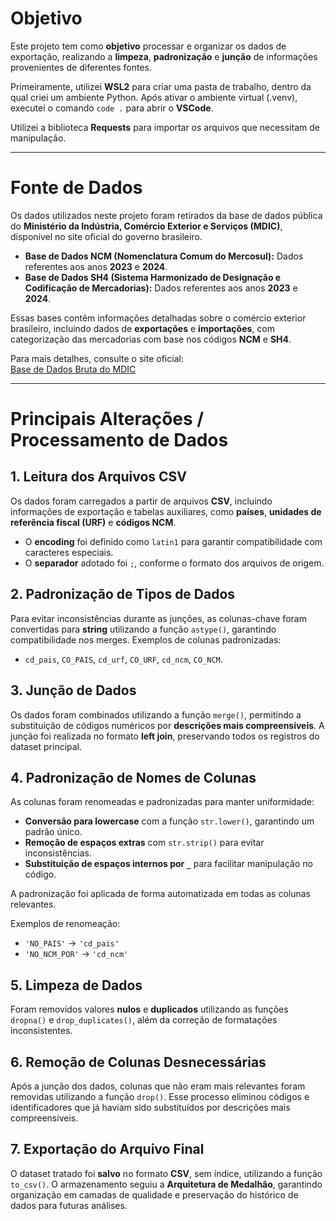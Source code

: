 # Objetivo  

Este projeto tem como **objetivo** processar e organizar os dados de exportação, realizando a **limpeza**, **padronização** e **junção** de informações provenientes de diferentes fontes.  

Primeiramente, utilizei **WSL2** para criar uma pasta de trabalho, dentro da qual criei um ambiente Python. Após ativar o ambiente virtual (.venv), executei o comando `code .` para abrir o **VSCode**.  

Utilizei a biblioteca **Requests** para importar os arquivos que necessitam de manipulação.  

---  

# Fonte de Dados  

Os dados utilizados neste projeto foram retirados da base de dados pública do **Ministério da Indústria, Comércio Exterior e Serviços (MDIC)**, disponível no site oficial do governo brasileiro.  

- **Base de Dados NCM (Nomenclatura Comum do Mercosul):** Dados referentes aos anos **2023** e **2024**.  
- **Base de Dados SH4 (Sistema Harmonizado de Designação e Codificação de Mercadorias):** Dados referentes aos anos **2023** e **2024**.  

Essas bases contêm informações detalhadas sobre o comércio exterior brasileiro, incluindo dados de **exportações** e **importações**, com categorização das mercadorias com base nos códigos **NCM** e **SH4**.  

Para mais detalhes, consulte o site oficial:  
[Base de Dados Bruta do MDIC](https://www.gov.br/mdic/pt-br/assuntos/comercio-exterior/estatisticas/base-de-dados-bruta)  

---

# Principais Alterações  / Processamento de Dados  

## 1. Leitura dos Arquivos CSV  
Os dados foram carregados a partir de arquivos **CSV**, incluindo informações de exportação e tabelas auxiliares, como **países**, **unidades de referência fiscal (URF)** e **códigos NCM**.  
- O **encoding** foi definido como `latin1` para garantir compatibilidade com caracteres especiais.  
- O **separador** adotado foi `;`, conforme o formato dos arquivos de origem.  

## 2. Padronização de Tipos de Dados  
Para evitar inconsistências durante as junções, as colunas-chave foram convertidas para **string** utilizando a função `astype()`, garantindo compatibilidade nos merges. Exemplos de colunas padronizadas:  
- `cd_pais`, `CO_PAIS`, `cd_urf`, `CO_URF`, `cd_ncm`, `CO_NCM`.  

## 3. Junção de Dados  
Os dados foram combinados utilizando a função `merge()`, permitindo a substituição de códigos numéricos por **descrições mais compreensíveis**. A junção foi realizada no formato **left join**, preservando todos os registros do dataset principal.  

## 4. Padronização de Nomes de Colunas  
As colunas foram renomeadas e padronizadas para manter uniformidade:  
- **Conversão para lowercase** com a função `str.lower()`, garantindo um padrão único.  
- **Remoção de espaços extras** com `str.strip()` para evitar inconsistências.  
- **Substituição de espaços internos por `_`** para facilitar manipulação no código.  

A padronização foi aplicada de forma automatizada em todas as colunas relevantes.  

Exemplos de renomeação:  
- `'NO_PAIS'` → `'cd_pais'`  
- `'NO_NCM_POR'` → `'cd_ncm'`  

## 5. Limpeza de Dados  
Foram removidos valores **nulos** e **duplicados** utilizando as funções `dropna()` e `drop_duplicates()`, além da correção de formatações inconsistentes.  

## 6. Remoção de Colunas Desnecessárias  
Após a junção dos dados, colunas que não eram mais relevantes foram removidas utilizando a função `drop()`. Esse processo eliminou códigos e identificadores que já haviam sido substituídos por descrições mais compreensíveis.  

## 7. Exportação do Arquivo Final  
O dataset tratado foi **salvo** no formato **CSV**, sem índice, utilizando a função `to_csv()`. O armazenamento seguiu a **Arquitetura de Medalhão**, garantindo organização em camadas de qualidade e preservação do histórico de dados para futuras análises.  
